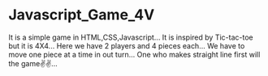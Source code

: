 # Javascript_Game_4V
It is a simple game in HTML,CSS,Javascript...
It is inspired by Tic-tac-toe but it is 4X4...
Here we have 2 players and 4 pieces each...
We have to move one piece at a time in out turn...
One who makes straight line first will the game✌✌...
